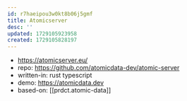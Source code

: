 ```yaml
---
id: r7haeipou3w0kt8b06j5gmf
title: Atomicserver
desc: ''
updated: 1729105923958
created: 1729105828197
---
```


- https://atomicserver.eu/
- repo: https://github.com/atomicdata-dev/atomic-server
- written-in: rust typescript
- demo: https://atomicdata.dev
- based-on: [[prdct.atomic-data]]